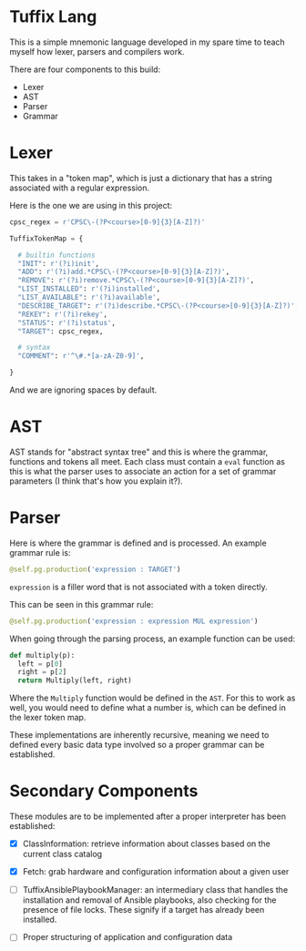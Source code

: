 # Tuffix Lang

This is a simple mnemonic language developed in my spare time to teach myself how lexer, parsers and compilers work.

There are four components to this build:

- Lexer
- AST
- Parser
- Grammar

# Lexer

This takes in a "token map", which is just a dictionary that has a string associated with a regular expression.

Here is the one we are using in this project:

```python
cpsc_regex = r'CPSC\-(?P<course>[0-9]{3}[A-Z]?)'

TuffixTokenMap = {

  # builtin functions
  "INIT": r'(?i)init',
  "ADD": r'(?i)add.*CPSC\-(?P<course>[0-9]{3}[A-Z]?)',
  "REMOVE": r'(?i)remove.*CPSC\-(?P<course>[0-9]{3}[A-Z]?)',
  "LIST_INSTALLED": r'(?i)installed',
  "LIST_AVAILABLE": r'(?i)available',
  "DESCRIBE_TARGET": r'(?i)describe.*CPSC\-(?P<course>[0-9]{3}[A-Z]?)',
  "REKEY": r'(?i)rekey',
  "STATUS": r'(?i)status',
  "TARGET": cpsc_regex,

  # syntax
  "COMMENT": r'^\#.*[a-zA-Z0-9]',

}
```
And we are ignoring spaces by default.

# AST

AST stands for "abstract syntax tree" and this is where the grammar, functions and tokens all meet.
Each class must contain a `eval` function as this is what the parser uses to associate an action for a set of grammar parameters (I think that's how you explain it?).

# Parser

Here is where the grammar is defined and is processed.
An example grammar rule is:

```python
@self.pg.production('expression : TARGET')
```

`expression` is a filler word that is not associated with a token directly.

This can be seen in this grammar rule:

```python
@self.pg.production('expression : expression MUL expression')
```

When going through the parsing process, an example function can be used:

```python
def multiply(p):
  left = p[0]
  right = p[2]
  return Multiply(left, right)
```
Where the `Multiply` function would be defined in the `AST`.
For this to work as well, you would need to define what a number is, which can be defined in the lexer token map.

These implementations are inherently recursive, meaning we need to defined every basic data type involved so a proper grammar can be established.


# Secondary Components

These modules are to be implemented after a proper interpreter has been established:

- [X] ClassInformation: retrieve information about classes based on the current class catalog
- [X] Fetch: grab hardware and configuration information about a given user
- [ ] TuffixAnsiblePlaybookManager: an intermediary class that handles the installation and removal of Ansible playbooks, also checking for the presence of file locks. These signify if a target has already been installed.
- [ ] Proper structuring of application and configuration data

